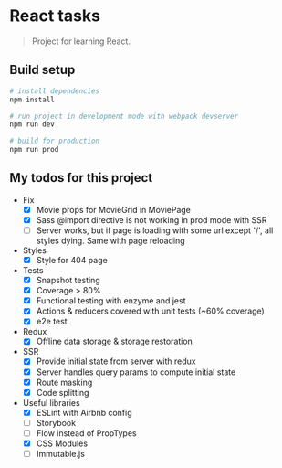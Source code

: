 # React tasks

> Project for learning React.

## Build setup 
```bash
# install dependencies
npm install

# run project in development mode with webpack devserver
npm run dev

# build for production
npm run prod
```


## My todos for this project
- Fix
  - [x] Movie props for MovieGrid in MoviePage
  - [x] Sass @import directive is not working in prod mode with SSR
  - [ ] Server works, but if page is loading with some url except '/', all styles dying. Same with page reloading
- Styles
  - [x] Style for 404 page
- Tests
  - [x] Snapshot testing
  - [x] Coverage > 80%
  - [x] Functional testing with enzyme and jest
  - [x] Actions & reducers covered with unit tests (~60% coverage)
  - [x] e2e test
- Redux
  - [x] Offline data storage & storage restoration
- SSR
  - [x] Provide initial state from server with redux
  - [x] Server handles query params to compute initial state
  - [x] Route masking
  - [x] Code splitting
- Useful libraries
  - [x] ESLint with Airbnb config 
  - [ ] Storybook
  - [ ] Flow instead of PropTypes
  - [x] CSS Modules
  - [ ] Immutable.js